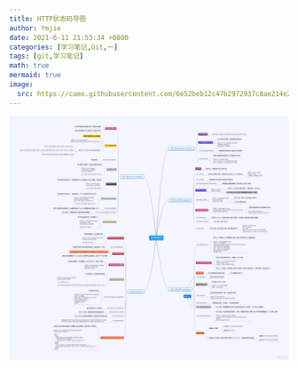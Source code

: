 ```yaml
---
title: HTTP状态码导图
author: Ymjie
date: 2021-6-11 21:53:34 +0800
categories: [学习笔记,Git,一]
tags: [git,学习笔记]
math: true
mermaid: true
image:
  src: https://camo.githubusercontent.com/6e52beb12c47b2972937c8ae214e21eaa3647777c28936925ebf78ca0038157c/687474703a2f2f7777772e626f6f746373732e636f6d2f702f6769742d67756964652f696d672f74726565732e706e67
---
```


![](/assets/img/HTTP-status.png)

